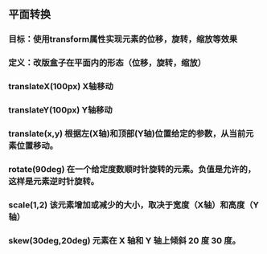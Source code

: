 ## 平面转换
### 目标：使用transform属性实现元素的位移，旋转，缩放等效果

### 定义：改版盒子在平面内的形态（位移，旋转，缩放）


### translateX(100px) X轴移动
### translateY(100px) Y轴移动
### translate(x,y) 根据左(X轴)和顶部(Y轴)位置给定的参数，从当前元素位置移动。
### rotate(90deg) 在一个给定度数顺时针旋转的元素。负值是允许的，这样是元素逆时针旋转。
### scale(1,2) 该元素增加或减少的大小，取决于宽度（X轴）和高度（Y轴）
### skew(30deg,20deg) 元素在 X 轴和 Y 轴上倾斜 20 度 30 度。

